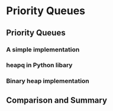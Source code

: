 # Priority Queues
## Priority Queues
### A simple implementation
### heapq in Python libary
### Binary heap implementation
## Comparison and Summary

